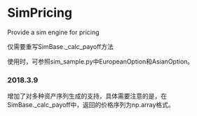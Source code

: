 # SimPricing
Provide a sim engine for pricing

仅需要重写SimBase._calc_payoff方法

使用时，可参照sim_sample.py中EuropeanOption和AsianOption。

### 2018.3.9

增加了对多种资产序列生成的支持，具体需要注意的是，在SimBase._calc_payoff中，返回的价格序列为np.array格式。